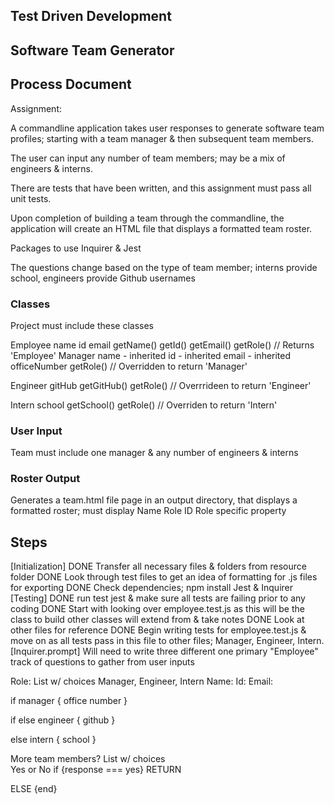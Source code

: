 ## Test Driven Development 
## Software Team Generator
## Process Document

Assignment:

A commandline application takes user responses to generate software team profiles; starting with a team manager & then subsequent team members. 

The user can input any number of team members; may be a mix of engineers & interns.

There are tests that have been written, and this assignment must pass all unit tests.

Upon completion of building a team through the commandline, the application will create an HTML file that displays a formatted team roster. 

Packages to use
Inquirer & Jest

The questions change based on the type of team member; interns provide school, engineers provide Github usernames


### Classes
Project must include these classes

Employee
    name
    id 
    email
    getName()
    getId()
    getEmail()
    getRole()   // Returns 'Employee'
Manager
    name    - inherited
    id      - inherited
    email   - inherited
    officeNumber
    getRole()   // Overridden to return 'Manager'

Engineer
    gitHub
    getGitHub()
    getRole()   // Overrrideen to return 'Engineer'

Intern
    school
    getSchool()
    getRole()   // Overriden to return 'Intern'

### User Input

Team must include one manager & any number of engineers & interns

### Roster Output

Generates a team.html file page in an output directory, that displays a formatted roster; must display
    Name
    Role
    ID
    Role specific property



## Steps

[Initialization]
DONE   Transfer all necessary files & folders from resource folder
DONE   Look through test files to get an idea of formatting for .js files for exporting
DONE  Check dependencies; npm install Jest & Inquirer
[Testing]
DONE   run test jest & make sure all tests are failing prior to any coding
DONE   Start with looking over employee.test.js as this will be the class to build other classes will extend from & take notes
DONE   Look at other files for reference
DONE   Begin writing tests for employee.test.js & move on as all tests pass in this file to other files; Manager, Engineer, Intern.
[Inquirer.prompt]
Will need to write three different one primary "Employee" track of questions to gather from user inputs

Role:   List w/ choices
        Manager, Engineer, Intern
Name:
Id:
Email:

if manager {  office number  }

if else engineer {  github  }

else intern { school }

More team members?     List w/ choices     
                        Yes or No
if {response === yes} RETURN

ELSE {end}
